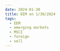 ```yaml
---
date: 2024-01-30
title: EEM on 1/30/2024
tags: 
  - EEM
  - emerging markets
  - MSCI
  - foreign
  - sell
---
```

<div class="post">
<snapshot-grid 
    :reports="['2024/01/29/CTA/EEM', '2024/01/30/CTA/EEM', '2024/01/30/MTP/EEM']"
    chart="2024/01/30/Chart/EEM"
/>
<p>

</p>
<p>

</p>
</div>